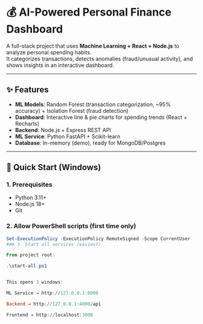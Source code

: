 # 💰 AI-Powered Personal Finance Dashboard

A full-stack project that uses **Machine Learning + React + Node.js** to analyze personal spending habits.  
It categorizes transactions, detects anomalies (fraud/unusual activity), and shows insights in an interactive dashboard.

---

## ✨ Features
- **ML Models**: Random Forest (transaction categorization, ~95% accuracy) + Isolation Forest (fraud detection)  
- **Dashboard**: Interactive line & pie charts for spending trends (React + Recharts)  
- **Backend**: Node.js + Express REST API  
- **ML Service**: Python FastAPI + Scikit-learn  
- **Database**: In-memory (demo), ready for MongoDB/Postgres  

---

## 🚀 Quick Start (Windows)

### 1. Prerequisites
- Python 3.11+  
- Node.js 18+  
- Git  

### 2. Allow PowerShell scripts (first time only)
```powershell
Set-ExecutionPolicy -ExecutionPolicy RemoteSigned -Scope CurrentUser
### 3. Start all services (easiest)

From project root:

.\start-all.ps1


This opens 3 windows:

ML Service → http://127.0.0.1:8000

Backend → http://127.0.0.1:4000/api

Frontend → http://localhost:3000
